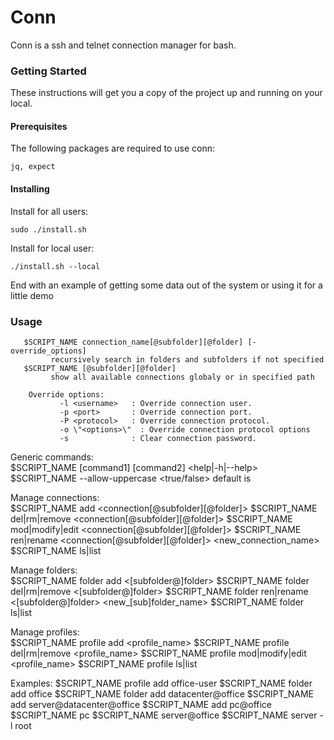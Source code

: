 # Conn

Conn is a ssh and telnet connection manager for bash.

### Getting Started

These instructions will get you a copy of the project up and running on your local.

#### Prerequisites

The following packages are required to use conn:

`
jq, expect
`

#### Installing

Install for all users:

`
sudo ./install.sh
`

Install for local user:

`
./install.sh --local
`

End with an example of getting some data out of the system or using it for a little demo

### Usage
```
   $SCRIPT_NAME connection_name[@subfolder][@folder] [-override_options]
         recursively search in folders and subfolders if not specified
   $SCRIPT_NAME [@subfolder][@folder]
         show all available connections globaly or in specified path
```   
        Override options:
               -l <username>   : Override connection user.
               -p <port>       : Override connection port.
               -P <protocol>   : Override connection protocol.
               -o \"<options>\"  : Override connection protocol options
               -s              : Clear connection password.
  
   Generic commands:  
   $SCRIPT_NAME [command1] [command2] <help|-h|--help>
   $SCRIPT_NAME --allow-uppercase <true/false>
        default is <false>

   Manage connections:  
   $SCRIPT_NAME add <connection[@subfolder][@folder]>
   $SCRIPT_NAME del|rm|remove <connection[@subfolder][@folder]>
   $SCRIPT_NAME mod|modify|edit <connection[@subfolder][@folder]>
   $SCRIPT_NAME ren|rename <connection[@subfolder][@folder]> <new_connection_name>
   $SCRIPT_NAME ls|list

   Manage folders:  
   $SCRIPT_NAME folder add <[subfolder@]folder>
   $SCRIPT_NAME folder del|rm|remove <[subfolder@]folder>
   $SCRIPT_NAME folder ren|rename <[subfolder@]folder> <new_[sub]folder_name> 
   $SCRIPT_NAME folder ls|list

   Manage profiles:  
   $SCRIPT_NAME profile add <profile_name>
   $SCRIPT_NAME profile del|rm|remove <profile_name>
   $SCRIPT_NAME profile mod|modify|edit <profile_name>
   $SCRIPT_NAME profile ls|list

Examples:
   $SCRIPT_NAME profile add office-user
   $SCRIPT_NAME folder add office
   $SCRIPT_NAME folder add datacenter@office
   $SCRIPT_NAME add server@datacenter@office
   $SCRIPT_NAME add pc@office
   $SCRIPT_NAME pc
   $SCRIPT_NAME server@office
   $SCRIPT_NAME server -l root
